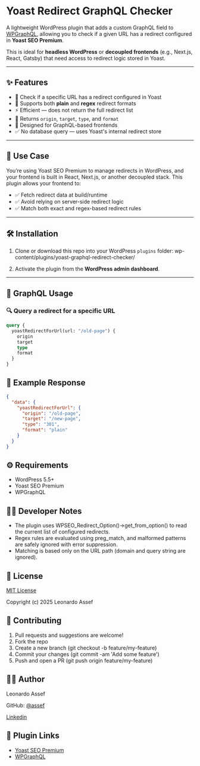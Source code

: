 # Yoast Redirect GraphQL Checker

A lightweight WordPress plugin that adds a custom GraphQL field to [WPGraphQL](https://www.wpgraphql.com/), allowing you to check if a given URL has a redirect configured in **Yoast SEO Premium**.

This is ideal for **headless WordPress** or **decoupled frontends** (e.g., Next.js, React, Gatsby) that need access to redirect logic stored in Yoast.

---

## ✨ Features

- 🔎 Check if a specific URL has a redirect configured in Yoast
- 🧠 Supports both **plain** and **regex** redirect formats
- ⚡ Efficient — does not return the full redirect list
- 🔁 Returns `origin`, `target`, `type`, and `format`
- 🧩 Designed for GraphQL-based frontends
- ✅ No database query — uses Yoast's internal redirect store

---

## 🧠 Use Case

You’re using Yoast SEO Premium to manage redirects in WordPress, and your frontend is built in React, Next.js, or another decoupled stack. This plugin allows your frontend to:

- ✅ Fetch redirect data at build/runtime
- ✅ Avoid relying on server-side redirect logic
- ✅ Match both exact and regex-based redirect rules

---

## 🛠 Installation

1. Clone or download this repo into your WordPress `plugins` folder:
wp-content/plugins/yoast-graphql-redirect-checker/


2. Activate the plugin from the **WordPress admin dashboard**.

---

## 🚀 GraphQL Usage

### 🔍 Query a redirect for a specific URL

```graphql
query {
  yoastRedirectForUrl(url: "/old-page") {
    origin
    target
    type
    format
  }
}
```

## 🔁 Example Response
```json
{
  "data": {
    "yoastRedirectForUrl": {
      "origin": "/old-page",
      "target": "/new-page",
      "type": "301",
      "format": "plain"
    }
  }
}
```

## ⚙️ Requirements
- WordPress 5.5+
- Yoast SEO Premium
- WPGraphQL

## 🧑‍💻 Developer Notes
- The plugin uses WPSEO_Redirect_Option()->get_from_option() to read the current list of configured redirects.
- Regex rules are evaluated using preg_match, and malformed patterns are safely ignored with error suppression.
- Matching is based only on the URL path (domain and query string are ignored).

## 📄 License
[MIT License](https://mit-license.org/)

Copyright (c) 2025 Leonardo Assef

## 🤝 Contributing
1. Pull requests and suggestions are welcome!
2. Fork the repo
3. Create a new branch (git checkout -b feature/my-feature)
4. Commit your changes (git commit -am 'Add some feature')
5. Push and open a PR (git push origin feature/my-feature)

## 🙋‍♂️ Author
Leonardo Assef

GitHub: [@assef](https://github.com/assef)

[Linkedin](https://www.linkedin.com/in/leonardo-assef/)

## 🔗 Plugin Links
- [Yoast SEO Premium](yoast.com)
- [WPGraphQL](wpgraphql.com)